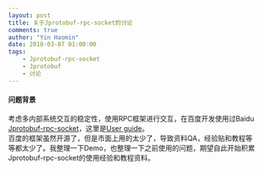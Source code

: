 ```yaml
---
layout: post
title: 关于Jprotobuf-rpc-socket的讨论
comments: true
author: "Yin Haomin"
date: 2018-03-07 01:00:00
tags:
    - Jprotobuf-rpc-socket
    - Jprotobuf
    - 讨论
---
```


#### 问题背景
  考虑多内部系统交互的稳定性，使用RPC框架进行交互，在百度开发使用过Baidu [Jprotobuf-rpc-socket](https://github.com/baidu/Jprotobuf-rpc-socket)，这里是[User guide](https://github.com/baidu/Jprotobuf-rpc-socket/wiki/User-Guide)。<br>
  百度的框架虽然开源了，但是市面上用的太少了，导致资料QA，经验贴和教程等等都太少了。我整理一下Demo，也整理一下之前使用的问题，期望自此开始积累Jprotobuf-rpc-socket的使用经验和教程资料。<br>

